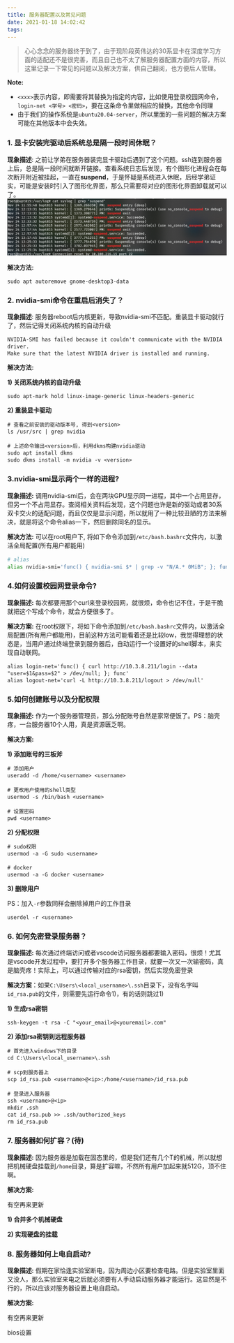 ```yaml
---
title: 服务器配置以及常见问题
date: 2021-01-18 14:02:42
tags:
---
```


>心心念念的服务器终于到了，由于现阶段英伟达的30系显卡在深度学习方面的适配还不是很完善，而且自己也不太了解服务器配置方面的内容，所以这里记录一下常见的问题以及解决方案，供自己翻阅，也方便后人管理。

<!--more-->

**Note:**

- `<xxx>`表示内容，即需要将其替换为指定的内容，比如使用登录校园网命令，`login-net <学号> <密码>`，要在这条命令里做相应的替换，其他命令同理
- 由于我们的操作系统是`ubuntu20.04-server`，所以里面的一些问题的解决方案可能在其他版本中会失效。

### 1. 显卡安装完驱动后系统总是隔一段时间休眠？

**现象描述**: 之前让学弟在服务器装完显卡驱动后遇到了这个问题。ssh连到服务器上后，总是隔一段时间就断开链接。查看系统日志后发现，有个图形化进程会在每次断开附近被挂起，一直在**suspend**，于是怀疑是系统进入休眠，后经学弟证实，可能是安装时引入了图形化界面，那么只需要将对应的图形化界面卸载就可以了。![ce462f723c18d5cb9c4f30343ae5f73](./服务器配置以及常见问题/ce462f723c18d5cb9c4f30343ae5f73.png)

**解决方法:** 

```shell
sudo apt autoremove gnome-desktop3-data
```

### 2. nvidia-smi命令在重启后消失了？

**现象描述**: 服务器reboot后内核更新，导致nvidia-smi不匹配。重装显卡驱动就行了，然后记得关闭系统内核的自动升级

```text
NVIDIA-SMI has failed because it couldn't communicate with the NVIDIA driver. 
Make sure that the latest NVIDIA driver is installed and running.
```

**解决方法:** 

**1) 关闭系统内核的自动升级**

```shell
sudo apt-mark hold linux-image-generic linux-headers-generic 
```

**2) 重装显卡驱动**

```shell
# 查看之前安装的驱动版本号, 得到<version>
ls /usr/src | grep nvidia

# 上述命令输出<version>后，利用dkms构建nvidia驱动
sudo apt install dkms
sudo dkms install -m nvidia -v <version>
```

### 3.nvidia-smi显示两个一样的进程?

**现象描述:** 调用nvidia-smi后，会在两块GPU显示同一进程，其中一个占用显存，但另一个不占用显存。查阅相关资料后发现，这个问题也许是新的驱动或者30系双卡交火的适配问题，而且仅仅是显示问题，所以就用了一种比较丑陋的方法来解决，就是将这个命令alias一下，然后删除同名的显示。

**解决方法:** 可以在root用户下, 将如下命令添加到`/etc/bash.bashrc`文件内，以激活全局配置(所有用户都能用)

```bash
# alias
alias nvidia-smi='func() { nvidia-smi $* | grep -v "N/A.* 0MiB"; }; func'
```

### 4.如何设置校园网登录命令?

**现象描述:** 每次都要用那个curl来登录校园网，就很烦，命令也记不住，于是干脆就把这个写成个命令，就会方便很多了。

**解决方案:** 在root权限下，将如下命令添加到`/etc/bash.bashrc`文件内，以激活全局配置(所有用户都能用)，目前这种方法可能看着还是比较low，我觉得理想的状态是，当用户通过终端登录到服务器后，自动运行一个设置好的shell脚本，来实现自动联网。

```
alias login-net='func() { curl http://10.3.8.211/login --data "user=$1&pass=$2" > /dev/null; }; func'
alias logout-net='curl -L http://10.3.8.211/logout > /dev/null'
```

### 5.如何创建账号以及分配权限

**现象描述:** 作为一个服务器管理员，那么分配账号自然是家常便饭了。PS：脑壳疼，一台服务器10个人用，真是资源匮乏啊。

**解决方案:**

**1) 添加账号的三板斧**

```shell
# 添加用户
useradd -d /home/<username> <username>

# 更改用户使用的shell类型
usermod -s /bin/bash <username>

# 设置密码
pwd <username>
```

**2) 分配权限**

```shell
# sudo权限
usermod -a -G sudo <username>

# docker
usermod -a -G docker <username>
```

**3) 删除用户**

PS：加入`-r`参数同样会删除掉用户的工作目录

```
userdel -r <username>
```

### 6. 如何免密登录服务器？

**现象描述:** 每次通过终端访问或者vscode访问服务器都要输入密码，很烦！尤其是vscode开发过程中，要打开多个服务器工作目录，就要一次又一次输密码，真是脑壳疼！实际上，可以通过传输对应的rsa密钥，然后实现免密登录

**解决方案**：如果`C:\Users\<local_username>\.ssh`目录下，没有名字叫`id_rsa.pub`的文件，则需要先运行命令1)，有的话则跳过1)

**1) 生成rsa密钥**

```shell
ssh-keygen -t rsa -C "<your_email>@<youremail>.com"
```

**2) 添加rsa密钥到远程服务器**

```shell
# 首先进入windows下的目录
cd C:\Users\<local_username>\.ssh

# scp到服务器上
scp id_rsa.pub <username>@<ip>:/home/<username>/id_rsa.pub

# 登录进入服务器
ssh <username>@<ip>
mkdir .ssh
cat id_rsa.pub >> .ssh/authorized_keys
rm id_rsa.pub
```

### 7. 服务器如何扩容？(待)

**现象描述:** 因为服务器是加载在固态里的，但是我们还有几个T的机械，所以就想把机械硬盘挂载到`/home`目录，算是扩容嘛，不然所有用户加起来就512G，顶不住啊。

**解决方案:** 

有空再来更新

**1) 合并多个机械硬盘**

**2) 实现硬盘的挂载**

###  8. 服务器如何上电自启动?

**现象描述:** 假期在家恰逢实验室断电，因为周边小区要检查电路。但是实验室里面又没人，那么实验室来电之后就必须要有人手动启动服务器才能运行。这显然是不行的，所以应该对服务器设置上电自启动。

**解决方案:** 

有空再来更新

bios设置